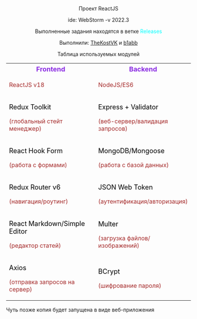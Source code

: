 <div align="center">
<p>Проект ReactJS</p>
<p>ide: WebStorm -v 2022.3</p>
<p>Выполненные задания находятся в ветке <span style="color: cyan">Releases</span></p>
<p>Выполнили: <a href="https://github.com/TheKostVK">TheKostVK</a> и <a href="https://github.com/b1abb">b1abb</a></p>
<p>Таблица используемых модулей</p>
</div>


<table align="center">
<tr>
<th style="color: blueviolet; font-size: large">Frontend</th>
<th style="color: blueviolet; font-size: large">Backend</th>
</tr>
<tr>
<td><p style="color: brown">ReactJS v18</p></td>
<td><p style="color: brown">NodeJS/ES6</p></td>
</tr>
<tr>
<td>
<p style="font-size: large; color: black">Redux Toolkit</p>
<p style="color: brown">(глобальный стейт менеджер)</p>
</td>
<td>
<p style="font-size: large; color: black">Express + Validator</p>
<p style="color: brown">(веб-сервер/валидация запросов)</p>
</td>
</tr>
<tr>
<td>
<p style="font-size: large; color: black">React Hook Form</p>
<p style="color: brown">(работа с формами)</p>
</td>
<td>
<p style="font-size: large; color: black">MongoDB/Mongoose</p>
<p style="color: brown">(работа с базой данных)</p>
</td>
</tr>
<tr>
<td>
<p style="font-size: large; color: black">Redux Router v6</p>
<p style="color: brown">(навигация/роутинг)</p>
</td>
<td>
<p style="font-size: large; color: black">JSON Web Token</p>
<p style="color: brown">(аутентификация/авторизация)</p>
</td>
</tr>
<tr>
<td>
<p style="font-size: large; color: black">React Markdown/Simple Editor</p>
<p style="color: brown">(редактор статей)</p>
</td>
<td>
<p style="font-size: large; color: black">Multer</p>
<p style="color: brown">(загрузка файлов/изображений)</p>
</td>
</tr>
<tr>
<td>
<p style="font-size: large; color: black">Axios</p>
<p style="color: brown">(отправка запросов на сервер)</p>
</td>
<td>
<p style="font-size: large; color: black">BCrypt</p>
<p style="color: brown">(шифрование пароля)</p>
</td>
</tr>
</table>

<p>Чуть позже копия будет запущена в виде веб-приложения</p>
